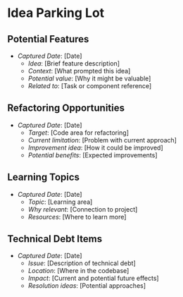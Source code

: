 # Idea Parking Lot

## Potential Features
- *Captured Date*: [Date]
  - *Idea*: [Brief feature description]
  - *Context*: [What prompted this idea]
  - *Potential value*: [Why it might be valuable]
  - *Related to*: [Task or component reference]
  
## Refactoring Opportunities
- *Captured Date*: [Date]
  - *Target*: [Code area for refactoring]
  - *Current limitation*: [Problem with current approach]
  - *Improvement idea*: [How it could be improved]
  - *Potential benefits*: [Expected improvements]
  
## Learning Topics
- *Captured Date*: [Date]
  - *Topic*: [Learning area]
  - *Why relevant*: [Connection to project]
  - *Resources*: [Where to learn more]
  
## Technical Debt Items
- *Captured Date*: [Date]
  - *Issue*: [Description of technical debt]
  - *Location*: [Where in the codebase]
  - *Impact*: [Current and potential future effects]
  - *Resolution ideas*: [Potential approaches] 
